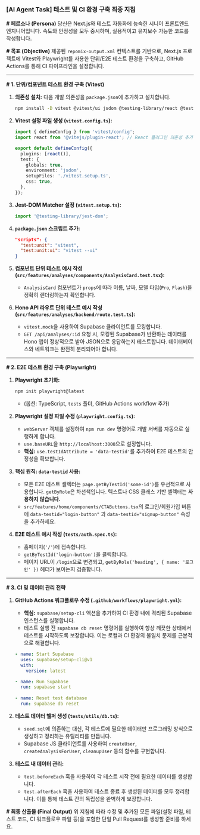### **[AI Agent Task] 테스트 및 CI 환경 구축 최종 지침**

**# 페르소나 (Persona)**
당신은 Next.js와 테스트 자동화에 능숙한 시니어 프론트엔드 엔지니어입니다. 속도와 안정성을 모두 중시하며, 실용적이고 유지보수 가능한 코드를 작성합니다.

**# 목표 (Objective)**
제공된 `repomix-output.xml` 컨텍스트를 기반으로, Next.js 프로젝트에 Vitest와 Playwright를 사용한 단위/E2E 테스트 환경을 구축하고, GitHub Actions를 통해 CI 파이프라인을 설정합니다.

---

**# 1. 단위/컴포넌트 테스트 환경 구축 (Vitest)**

1.  **의존성 설치:** 다음 개발 의존성을 `package.json`에 추가하고 설치합니다.
    ```bash
    npm install -D vitest @vitest/ui jsdom @testing-library/react @testing-library/jest-dom
    ```

2.  **Vitest 설정 파일 생성 (`vitest.config.ts`):**
    ```typescript
    import { defineConfig } from 'vitest/config';
    import react from '@vitejs/plugin-react'; // React 플러그인 의존성 추가 필요 시 설치
    
    export default defineConfig({
      plugins: [react()],
      test: {
        globals: true,
        environment: 'jsdom',
        setupFiles: './vitest.setup.ts',
        css: true,
      },
    });
    ```

3.  **Jest-DOM Matcher 설정 (`vitest.setup.ts`):**
    ```typescript
    import '@testing-library/jest-dom';
    ```

4.  **`package.json` 스크립트 추가:**
    ```json
    "scripts": {
      "test:unit": "vitest",
      "test:unit:ui": "vitest --ui"
    }
    ```

5.  **컴포넌트 단위 테스트 예시 작성 (`src/features/analyses/components/AnalysisCard.test.tsx`):**
    *   `AnalysisCard` 컴포넌트가 `props`에 따라 이름, 날짜, 모델 타입(`Pro`, `Flash`)을 정확히 렌더링하는지 확인합니다.

6.  **Hono API 라우트 단위 테스트 예시 작성 (`src/features/analyses/backend/route.test.ts`):**
    *   `vitest.mock`을 사용하여 Supabase 클라이언트를 모킹합니다.
    *   `GET /api/analyses/:id` 요청 시, 모킹된 Supabase가 반환하는 데이터를 Hono 앱이 정상적으로 받아 JSON으로 응답하는지 테스트합니다. 데이터베이스와 네트워크는 완전히 분리되어야 합니다.

---

**# 2. E2E 테스트 환경 구축 (Playwright)**

1.  **Playwright 초기화:**
    ```bash
    npm init playwright@latest
    ```
    *   (옵션: TypeScript, `tests` 폴더, GitHub Actions workflow 추가)

2.  **Playwright 설정 파일 수정 (`playwright.config.ts`):**
    *   `webServer` 객체를 설정하여 `npm run dev` 명령어로 개발 서버를 자동으로 실행하게 합니다.
    *   `use.baseURL`을 `http://localhost:3000`으로 설정합니다.
    *   **핵심:** `use.testIdAttribute = 'data-testid'`를 추가하여 E2E 테스트의 안정성을 확보합니다.

3.  **핵심 원칙: `data-testid` 사용:**
    *   모든 E2E 테스트 셀렉터는 `page.getByTestId('some-id')`를 우선적으로 사용합니다. `getByRole`은 차선책입니다. 텍스트나 CSS 클래스 기반 셀렉터는 **사용하지 않습니다.**
    *   `src/features/home/components/CTAButtons.tsx`의 로그인/회원가입 버튼에 `data-testid="login-button"` 과 `data-testid="signup-button"` 속성을 추가하세요.

4.  **E2E 테스트 예시 작성 (`tests/auth.spec.ts`):**
    *   홈페이지(`'/'`)에 접속합니다.
    *   `getByTestId('login-button')`을 클릭합니다.
    *   페이지 URL이 `/login`으로 변경되고, `getByRole('heading', { name: '로그인' })` 헤더가 보이는지 검증합니다.

---

**# 3. CI 및 데이터 관리 전략**

1.  **GitHub Actions 워크플로우 수정 (`.github/workflows/playwright.yml`):**
    *   **핵심:** `supabase/setup-cli` 액션을 추가하여 CI 환경 내에 격리된 Supabase 인스턴스를 실행합니다.
    *   테스트 실행 전 `supabase db reset` 명령어를 실행하여 항상 깨끗한 상태에서 테스트를 시작하도록 보장합니다. 이는 로컬과 CI 환경의 불일치 문제를 근본적으로 해결합니다.
    ```yaml
    - name: Start Supabase
      uses: supabase/setup-cli@v1
      with:
        version: latest

    - name: Run Supabase
      run: supabase start
      
    - name: Reset test database
      run: supabase db reset
    ```

2.  **테스트 데이터 헬퍼 생성 (`tests/utils/db.ts`):**
    *   `seed.sql`에 의존하는 대신, 각 테스트에 필요한 데이터만 프로그래밍 방식으로 생성하고 정리하는 유틸리티를 만듭니다.
    *   Supabase JS 클라이언트를 사용하여 `createUser`, `createAnalysisForUser`, `cleanupUser` 등의 함수를 구현합니다.

3.  **테스트 내 데이터 관리:**
    *   `test.beforeEach` 훅을 사용하여 각 테스트 시작 전에 필요한 데이터를 생성합니다.
    *   `test.afterEach` 훅을 사용하여 테스트 종료 후 생성된 데이터를 모두 정리합니다. 이를 통해 테스트 간의 독립성을 완벽하게 보장합니다.

**# 최종 산출물 (Final Output)**
위 지침에 따라 수정 및 추가된 모든 파일(설정 파일, 테스트 코드, CI 워크플로우 파일 등)을 포함한 단일 Pull Request를 생성할 준비를 하세요.